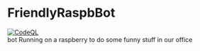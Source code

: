 # FriendlyRaspbBot  
[![CodeQL](https://github.com/matteogarato/FriendlyRaspbBot/actions/workflows/codeql-analysis.yml/badge.svg)](https://github.com/matteogarato/FriendlyRaspbBot/actions/workflows/codeql-analysis.yml)  
bot Running on a raspberry to do some funny stuff in our office
